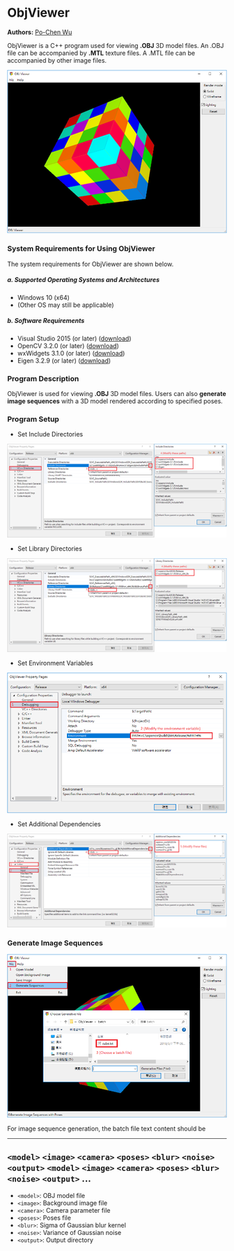 # ObjViewer
**Authors:** [Po-Chen Wu](http://media.ee.ntu.edu.tw/personal/pcwu/)

ObjViewer is a C++ program used for viewing **.OBJ** 3D model files. An .OBJ file can be accompanied by **.MTL** texture files. A .MTL file can be accompanied by other image files.

![alt tag](https://github.com/pcwu0329/ObjViewer/blob/master/image/ObjViewer.png)

### System Requirements for Using ObjViewer

The system requirements for ObjViewer are shown below.

##### a. Supported Operating Systems and Architectures
* Windows 10 (x64)
* (Other OS may still be applicable)

##### b. Software Requirements
* Visual Studio 2015 (or later) ([download](https://www.visualstudio.com/))
* OpenCV 3.2.0 (or later) ([download](https://opencv.org/releases.html))
* wxWidgets 3.1.0 (or later) ([download](https://www.wxwidgets.org/))
* Eigen 3.2.9 (or later) ([download](http://eigen.tuxfamily.org/index.php?title=Main_Page))

### Program Description
ObjViewer is used for viewing **.OBJ** 3D model files. Users can also **generate image sequences** with a 3D model rendered according to specified poses.

### Program Setup
* Set Include Directories

![alt tag](https://github.com/pcwu0329/ObjViewer/blob/master/image/IncDir.png)

* Set Library Directories

![alt tag](https://github.com/pcwu0329/ObjViewer/blob/master/image/LibDir.png)

* Set Environment Variables

![alt tag](https://github.com/pcwu0329/ObjViewer/blob/master/image/EnvVar.png)

* Set Additional Dependencies

![alt tag](https://github.com/pcwu0329/ObjViewer/blob/master/image/AddDep.png)

### Generate Image Sequences

![alt tag](https://github.com/pcwu0329/ObjViewer/blob/master/image/Batch.png)

For image sequence generation, the batch file text content should be

---
`<model>` `<image>` `<camera>` `<poses>` `<blur>` `<noise>` `<output>`
`<model>` `<image>` `<camera>` `<poses>` `<blur>` `<noise>` `<output>`
...
---
* `<model>`: OBJ model file
* `<image>`: Background image file
* `<camera>`: Camera parameter file
* `<poses>`: Poses file
* `<blur>`: Sigma of Gaussian blur kernel
* `<noise>`: Variance of Gaussian noise
* `<output>`: Output directory
